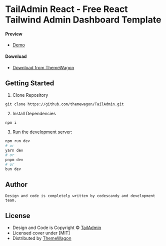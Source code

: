# TailAdmin React - Free React Tailwind Admin Dashboard Template

#### Preview

- [Demo](https://themewagon.github.io/TailAdmin/)

#### Download

- [Download from ThemeWagon](https://themewagon.com/themes/tailadmin/)

## Getting Started

1. Clone Repository

```
git clone https://github.com/themewagon/TailAdmin.git
```

2. Install Dependencies

```
npm i
```

3. Run the development server:

```bash
npm run dev
# or
yarn dev
# or
pnpm dev
# or
bun dev
```

## Author

```
Design and code is completely written by codescandy and development team.
```

## License

- Design and Code is Copyright &copy; [TailAdmin](https://tailadmin.com)
- Licensed cover under [MIT]
- Distributed by [ThemeWagon](https://themewagon.com)
